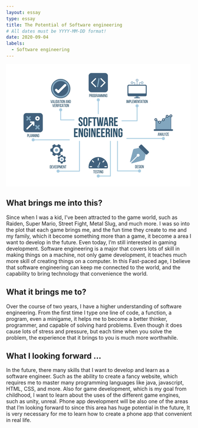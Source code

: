 ```yaml
---
layout: essay
type: essay
title: The Potential of Software engineering
# All dates must be YYYY-MM-DD format!
date: 2020-09-04
labels:
  - Software engineering
---
```


<img class="ui medium left floated image" src="../images/se1.jpg">

## What brings me into this?

Since when I was a kid, I’ve been attracted to the game world, such as Raiden, Super Mario, Street Fight, Metal Slug, and much more. I was so into the plot that each game brings me, and the fun time they create to me and my family, which it become something more than a game, it become a area I want to develop in the future. Even today, I’m still interested in gaming development. Software engineering is a major that covers lots of skill in making things on a machine, not only game development, it teaches much more skill of creating things on a computer. In this Fast-paced age, I believe that software engineering can keep me connected to the world, and the capability to bring technology that convenience the world.

## What it brings me to?

Over the course of two years, I have a higher understanding of software engineering. From the first time I type one line of code, a function, a program, even a minigame, it helps me to become a better thinker, programmer, and capable of solving hard problems. Even though it does cause lots of stress and pressure, but each time when you solve the problem, the experience that it brings to you is much more worthwhile.


## What I looking forward ...

In the future, there many skills that I want to develop and learn as a software engineer. Such as the ability to create a fancy website, which requires me to master many programming languages like java, javascript, HTML, CSS, and more. Also for game development, which is my goal from childhood, I want to learn about the uses of the different game engines, such as unity, unreal. Phone app development will be also one of the areas that I’m looking forward to since this area has huge potential in the future, It is very necessary for me to learn how to create a phone app that convenient in real life.

